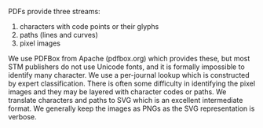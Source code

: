 PDFs provide three streams:
 
1. characters with code points or their glyphs
2. paths (lines and curves)
3. pixel images

We use PDFBox from Apache (pdfbox.org) which provides these, but most STM publishers do not use Unicode fonts, and it is formally impossible to identify many character. We use a per-journal lookup which is constructed by expert classification. There is often some difficulty in identifying the pixel images and they may be layered with character codes or paths. We translate characters and paths to SVG which is an excellent intermediate format. We generally keep the images as PNGs as the SVG representation is verbose.